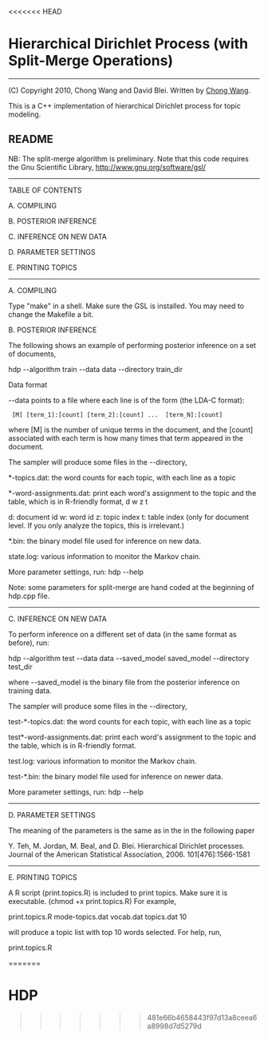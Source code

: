 <<<<<<< HEAD
# Hierarchical Dirichlet Process (with Split-Merge Operations)

**********************************************************************

(C) Copyright 2010, Chong Wang and David Blei. Written by [Chong Wang](http://www.cs.princeton.edu/~chongw/index.html).

This is a C++ implementation of hierarchical Dirichlet process for topic modeling.

## README


NB: The split-merge algorithm is preliminary. Note that this code requires the Gnu Scientific Library, http://www.gnu.org/software/gsl/

-----------------------------------------------------------------------------------------


TABLE OF CONTENTS


A. COMPILING

B. POSTERIOR INFERENCE

C. INFERENCE ON NEW DATA

D. PARAMETER SETTINGS

E. PRINTING TOPICS

-----------------------------------------------------------------------------------------


A. COMPILING

Type "make" in a shell. Make sure the GSL is installed. You may need to change
the Makefile a bit.


B. POSTERIOR INFERENCE

The following shows an example of performing posterior inference on a set of documents,

hdp --algorithm train --data data --directory train_dir


Data format

--data points to a file where each line is of the form (the LDA-C format):

     [M] [term_1]:[count] [term_2]:[count] ...  [term_N]:[count]

where [M] is the number of unique terms in the document, and the
[count] associated with each term is how many times that term appeared
in the document. 

The sampler will produce some files in the --directory,

*-topics.dat: the word counts for each topic, with each line as a topic

*-word-assignments.dat: print each word's assignment to the topic and the table,
which is in R-friendly format,
d w z t

d: document id
w: word id
z: topic index
t: table index (only for document level. If you only analyze the topics, this is irrelevant.)

*.bin: the binary model file used for inference on new data.

state.log: various information to monitor the Markov chain.

More parameter settings, run:
hdp --help

Note: some parameters for split-merge are hand coded at the beginning of hdp.cpp
file.

-----------------------------------------------------------------------------------------

C. INFERENCE ON NEW DATA

To perform inference on a different set of data (in the same format as before), run:

hdp --algorithm test --data data --saved_model saved_model --directory test_dir 

where --saved_model is the binary file from the posterior inference on training data.
     
The sampler will produce some files in the --directory,

test-*-topics.dat: the word counts for each topic, with each line as a topic

test*-word-assignments.dat: print each word's assignment to the topic and the table,
which is in R-friendly format.

test.log: various information to monitor the Markov chain.

test-*.bin: the binary model file used for inference on newer data.

More parameter settings, run:
hdp --help

-----------------------------------------------------------------------------------------


D. PARAMETER SETTINGS

The meaning of the parameters is the same as in the in the following paper

Y. Teh, M. Jordan, M. Beal, and D. Blei. Hierarchical Dirichlet processes.
Journal of the American Statistical Association, 2006. 101[476]:1566-1581

-----------------------------------------------------------------------------------------

E. PRINTING TOPICS

A R script (print.topics.R) is included to print topics. Make sure it is
executable. (chmod +x print.topics.R) For example,

print.topics.R mode-topics.dat vocab.dat topics.dat 10

will produce a topic list with top 10 words selected. For help, run,

print.topics.R

=======
# HDP
>>>>>>> 481e66b4658443f97d13a8ceea6a8998d7d5279d

